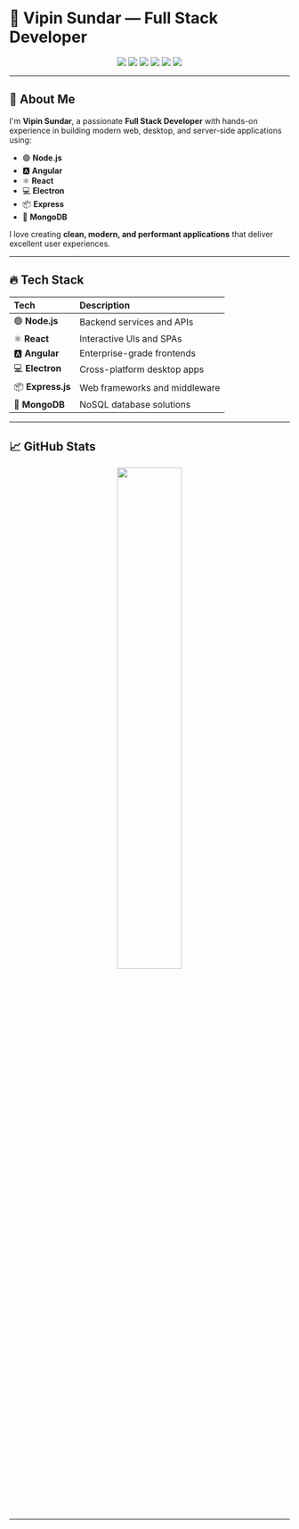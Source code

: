 
# 📌 Vipin Sundar — Full Stack Developer

<div align="center">
  <img src="https://img.shields.io/badge/Code-JavaScript-informational?style=flat-square&logo=javascript" />
  <img src="https://img.shields.io/badge/Framework-Node.js-informational?style=flat-square&logo=nodedotjs" />
  <img src="https://img.shields.io/badge/Frontend-Angular-informational?style=flat-square&logo=angular" />
  <img src="https://img.shields.io/badge/Frontend-React-informational?style=flat-square&logo=react" />
  <img src="https://img.shields.io/badge/Desktop-Electron-informational?style=flat-square&logo=electron" />
  <img src="https://img.shields.io/badge/Database-MongoDB-informational?style=flat-square&logo=mongodb" />
</div>

---

## 👋 About Me

I'm **Vipin Sundar**, a passionate **Full Stack Developer** with hands-on experience in building modern web, desktop, and server-side applications using:

- 🟢 **Node.js**
- 🅰️ **Angular**
- ⚛️ **React**
- 💻 **Electron**
- 📦 **Express**
- 🍃 **MongoDB**

I love creating **clean, modern, and performant applications** that deliver excellent user experiences.

---

## 🔥 Tech Stack

| Tech        | Description                  |
|:------------|:------------------------------|
| 🟢 **Node.js** | Backend services and APIs |
| ⚛️ **React** | Interactive UIs and SPAs |
| 🅰️ **Angular** | Enterprise-grade frontends |
| 💻 **Electron** | Cross-platform desktop apps |
| 📦 **Express.js** | Web frameworks and middleware |
| 🍃 **MongoDB** | NoSQL database solutions |

---

## 📈 GitHub Stats

<div align="center">
  <img src="https://github-readme-stats.vercel.app/api?username=vipinsundar&show_icons=true&theme=radical" width="48%" />
</div>

---
